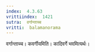 ```yaml
---
index:  4.3.63
vrittiindex:  1421
sutra:  वर्गान्ताच्च
vritti:  balamanorama 
---
```


वर्गान्ताच्च। कवर्गीयमिति। कादिवर्गे भवमित्यर्थः। 

